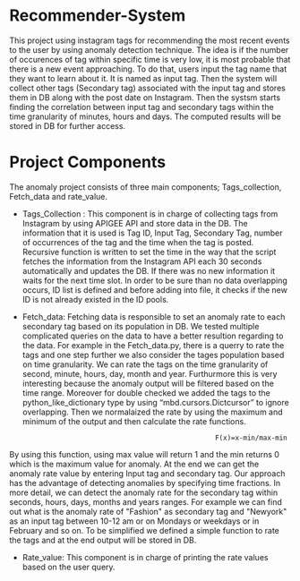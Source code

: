 # Recommender-System


This project using instagram tags for recommending the most recent events to the user by using anomaly detection technique. The idea is if the number of occurences of tag within specific time is very low, it is most probable that there is a new event approaching. To do that, users input the tag name that they want to learn about it. It is named as input tag. Then the system will collect other tags (Secondary tag) associated with the input tag and stores them in DB along with the post date on Instagram. Then the systsm starts finding the correlation between input tag and secondary tags within the time granularity of minutes, hours and days. The computed results will be stored in DB for further access.  

# Project Components
The anomaly project consists of three main components; Tags_collection, Fetch_data and rate_value.
  - Tags_Collection : This component is in charge of collecting tags from Instagram by using APIGEE API and store data in the DB. The information that it is used is Tag ID, Input Tag, Secondary Tag, number of occurrences of the tag and the time when the tag is
posted. Recursive function is written to set the time in the way that the script fetches the information from the Instagram API each 30 seconds automatically and updates the DB. If there was no new information it waits for the next time slot. In order to be sure than no data overlapping occurs, ID list is defined and before adding into file, it checks if the new ID is not already existed in the ID pools.

  - Fetch_data: Fetching data is responsible to set an anomaly rate to each secondary tag based on its population in DB. We tested multiple complicated queries on the data to have a better resultion regarding to the data. For example in the Fetch_data.py, there is a querry to rate the tags and one step further we also consider the tages population based on time granularity. We can rate the tags on the time granularity of second, minute, hours, day, month and year. Furthurmore this is very interesting because the anomaly output will be filtered based on the time range. Moreover for double checked we added the tags to the python_like_dictionary type by using “mbd.cursors.Dictcursor” to ignore overlapping. Then we normalaized the rate by using the maximum and minimum of the output and then calculate the rate functions. 


                                                        F(x)=x-min/max-min

By using this function, using max value will return 1 and the min returns 0 which is the maximum value for anomaly. At the end we can get the anomaly rate value by entering Input tag and secondary tag. Our approach has the advantage of detecting anomalies by specifying time fractions. In more detail, we can detect the anomaly rate for the secondary tag within seconds, hours, days, months and years ranges. For example we can find out what is the anomaly rate of "Fashion" as secondary tag and "Newyork" as an input tag between 10-12 am or on Mondays or weekdays or in February and so on. To be simplified we defined a simple function to rate the tags and at the end output will be stored in DB.

  - Rate_value: This component is in charge of printing the rate values based on the user query.




